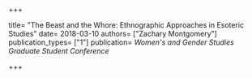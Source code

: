 +++

title= "The Beast and the Whore: Ethnographic Approaches in Esoteric Studies"
date= 2018-03-10
authors= ["Zachary Montgomery"]
publication_types= ["1"]
publication= _Women's and Gender Studies Graduate Student Conference_

+++
